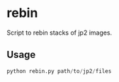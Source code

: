 # rebin

Script to rebin stacks of jp2 images.

## Usage

```python
python rebin.py path/to/jp2/files
```
